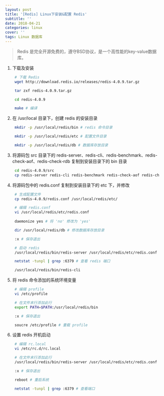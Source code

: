 ```yaml
---
layout: post
title: '[Redis] Linux下安装&配置 Redis'
subtitle: ''
date: 2018-04-21
categories: linux
cover: ''
tags: Linux 数据库
---
```


> Redis 是完全开源免费的，遵守BSD协议，是一个高性能的key-value数据库。

1. 下载及安装  

	```bash
	 # 下载 Redis
	 wget http://download.redis.io/releases/redis-4.0.9.tar.gz

	 tar zxf redis-4.0.9.tar.gz

	 cd redis-4.0.9

	 make # 编译  

	```

2. 在 /usr/local 目录下，创建 redis 的安装目录  

	```bash
	 mkdir -p /usr/local/redis/bin # redis 命令目录

	 mkdir -p /usr/local/redis/etc # 配置文件目录

	 mkdir -p /usr/local/redis/db # 数据库存放目录

	```

3. 将源码包 src 目录下的 redis-server、redis-cli、redis-benchmark、redis-check-aof、redis-check-rdb 复制到安装目录下的 bin 目录  

	```bash
	 cd redis-4.0.9/src
	 cp redis-server redis-cli redis-benchmark redis-check-aof redis-check-rdb /usr/local/redis/bin/

	```  

4. 将源码包中的 redis.conf 复制到安装目录下的 etc 下，并修改

	```bash
	 # 生成配置文件
	 cp redis-4.0.9/redis.conf /usr/local/redis/etc/

	 # 编辑 redis.conf
	 vi /usr/local/redis/etc/redis.conf
	 
	 daemonize yes # 将 'no' 修改为 'yes'

	 dir /usr/local/redis/db # 修改数据库存放目录

	 :x # 保存退出

	 # 启动 redis
	 /usr/local/redis/bin/redis-server /usr/local/redis/etc/redis.conf

	 netstat -tunpl | grep :6379 # 查看 redis 端口

	 /usr/local/redis/bin/redis-cli

	```

5. 将 redis 命令添加的系统环境变量

	```bash
	 # 编辑 profile
	 vi /etc/profile

	 # 在文件末行添加此行
	 export PATH=$PATH:/usr/local/redis/bin

	 :x # 保存退出

	 soucre /etc/profile # 重载 profile

	```

6. 设置 redis 开机启动

	```bash
	 # 编辑 rc.local
	 vi /etc/rc.d/rc.local

	 # 在文件末行添加此行
	 /usr/local/redis/bin/redis-server /usr/local/redis/etc/redis.conf

	 :x # 保存退出

	 reboot # 重启系统

	 netstat -tunpl | grep :6379 # 查看端口

	```
